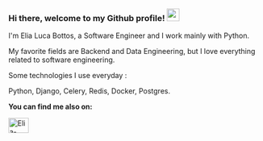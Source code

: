 ### Hi there, welcome to my Github profile! <img src="https://media.giphy.com/media/hvRJCLFzcasrR4ia7z/giphy.gif" width="25px">

I'm Elia Luca Bottos, a Software Engineer and I work mainly with Python. 

My favorite fields are Backend and Data Engineering, but I love everything related to software engineering.

Some technologies I use everyday : 

Python, Django, Celery, Redis, Docker, Postgres.

**You can find me also on:**
<p align="left">
<a href="https://www.linkedin.com/in/elialucabottos/" target="blank"><img align="center" src="https://raw.githubusercontent.com/rahuldkjain/github-profile-readme-generator/master/src/images/icons/Social/linked-in-alt.svg" alt="Elia-Luca-Bottos" height="30" width="40" /></a>


<!---
ebottos94/ebottos94 is a ✨ special ✨ repository because its `README.md` (this file) appears on your GitHub profile.
You can click the Preview link to take a look at your changes.
--->
